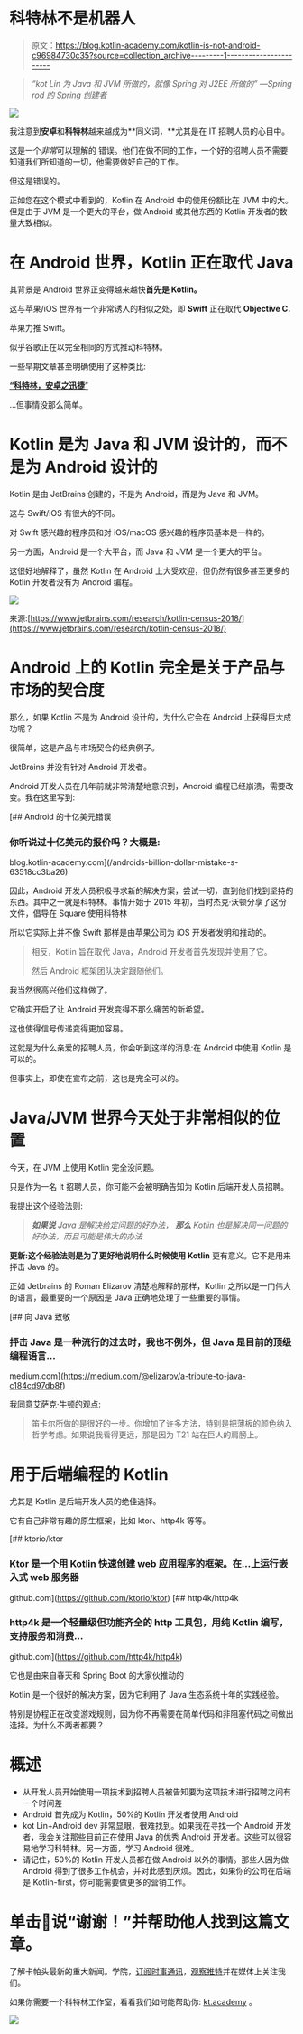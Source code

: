 # 科特林不是机器人

> 原文：<https://blog.kotlin-academy.com/kotlin-is-not-android-c96984730c35?source=collection_archive---------1----------------------->

> *“kot Lin 为 Java 和 JVM 所做的，就像 Spring 对 J2EE 所做的”
> —Spring rod 的 Spring 创建者*

![](img/596744d172feeed27441c37f37885745.png)

我注意到**安卓**和**科特林**越来越成为**同义词，**尤其是在 IT 招聘人员的心目中。

这是一个*非常*可以理解的 错误。他们在做不同的工作，一个好的招聘人员不需要知道我们所知道的一切，他需要做好自己的工作。

但这是错误的。

正如您在这个模式中看到的，Kotlin 在 Android 中的使用份额比在 JVM 中的大。但是由于 JVM 是一个更大的平台，做 Android 或其他东西的 Kotlin 开发者的数量大致相似。

# 在 Android 世界，Kotlin 正在取代 Java

其背景是 Android 世界正变得越来越快**首先是 Kotlin。**

这与苹果/iOS 世界有一个非常诱人的相似之处，即 **Swift** 正在取代 **Objective C.**

苹果力推 Swift。

似乎谷歌正在以完全相同的方式推动科特林。

一些早期文章甚至明确使用了这种类比:

[**“科特林，安卓之迅捷**”](https://blog.gouline.net/kotlin-the-swift-of-android-d664f8997e7f)

…但事情没那么简单。

# Kotlin 是为 Java 和 JVM 设计的，而不是为 Android 设计的

Kotlin 是由 JetBrains 创建的，不是为 Android，而是为 Java 和 JVM。

这与 Swift/iOS 有很大的不同。

对 Swift 感兴趣的程序员和对 iOS/macOS 感兴趣的程序员基本是一样的。

另一方面，Android 是一个大平台，而 Java 和 JVM 是一个更大的平台。

这很好地解释了，虽然 Kotlin 在 Android 上大受欢迎，但仍然有很多甚至更多的 Kotlin 开发者没有为 Android 编程。

![](img/681794c4663b67773f13997047b1624e.png)

来源:[https://www.jetbrains.com/research/kotlin-census-2018/](https://www.jetbrains.com/research/kotlin-census-2018/)

# Android 上的 Kotlin 完全是关于产品与市场的契合度

那么，如果 Kotlin 不是为 Android 设计的，为什么它会在 Android 上获得巨大成功呢？

很简单，这是产品与市场契合的经典例子。

JetBrains 并没有针对 Android 开发者。

Android 开发人员在几年前就非常清楚地意识到，Android 编程已经崩溃，需要改变。我在这里写到:

[](/androids-billion-dollar-mistake-s-63518cc3ba26) [## Android 的十亿美元错误

### 你听说过十亿美元的报价吗？大概是:

blog.kotlin-academy.com](/androids-billion-dollar-mistake-s-63518cc3ba26) 

因此，Android 开发人员积极寻求新的解决方案，尝试一切，直到他们找到坚持的东西。其中之一就是科特林。事情开始于 2015 年初，当时杰克·沃顿分享了这份文件，倡导在 Square 使用科特林

所以它实际上并不像 Swift 那样是由苹果公司为 iOS 开发者发明和推动的。

> 相反，Kotlin 旨在取代 Java，Android 开发者首先发现并使用了它。
> 
> 然后 Android 框架团队决定跟随他们。

我当然很高兴他们这样做了。

它确实开启了让 Android 开发变得不那么痛苦的新希望。

这也使得信号传递变得更加容易。

这就是为什么亲爱的招聘人员，你会听到这样的消息:在 Android 中使用 Kotlin 是可以的。

但事实上，即使在宣布之前，这也是完全可以的。

# Java/JVM 世界今天处于非常相似的位置

今天，在 JVM 上使用 Kotlin 完全没问题。

只是作为一名 It 招聘人员，你可能不会被明确告知为 Kotlin 后端开发人员招聘。

我提出这个经验法则:

> ***如果说*** *Java 是解决给定问题的好办法，* ***那么*** *Kotlin 也是解决同一问题的好办法，而且可能是伟大的办法*

**更新:**这个经验法则是为了**更好地说明什么时候使用 Kotlin** 更有意义。它不是用来抨击 Java 的。

正如 Jetbrains 的 Roman Elizarov 清楚地解释的那样，Kotlin 之所以是一门伟大的语言，最重要的一个原因是 Java 正确地处理了一些重要的事情。

[](https://medium.com/@elizarov/a-tribute-to-java-c184cd97db8f) [## 向 Java 致敬

### 抨击 Java 是一种流行的过去时，我也不例外，但 Java 是目前的顶级编程语言…

medium.com](https://medium.com/@elizarov/a-tribute-to-java-c184cd97db8f) 

我同意艾萨克·牛顿的观点:

> 笛卡尔所做的是很好的一步。你增加了许多方法，特别是把薄板的颜色纳入哲学考虑。如果说我看得更远，那是因为 T21 站在巨人的肩膀上。

# 用于后端编程的 Kotlin

尤其是 Kotlin 是后端开发人员的绝佳选择。

它有自己非常有趣的原生框架，比如 ktor、http4k 等等。

[](https://github.com/ktorio/ktor) [## ktorio/ktor

### Ktor 是一个用 Kotlin 快速创建 web 应用程序的框架。在…上运行嵌入式 web 服务器

github.com](https://github.com/ktorio/ktor) [](https://github.com/http4k/http4k) [## http4k/http4k

### http4k 是一个轻量级但功能齐全的 http 工具包，用纯 Kotlin 编写，支持服务和消费…

github.com](https://github.com/http4k/http4k) 

它也是由来自春天和 Spring Boot 的大家伙推动的

Kotlin 是一个很好的解决方案，因为它利用了 Java 生态系统十年的实践经验。

特别是协程正在改变游戏规则，因为你不再需要在简单代码和非阻塞代码之间做出选择。为什么不两者都要？

# 概述

*   从开发人员开始使用一项技术到招聘人员被告知要为这项技术进行招聘之间有一个时间差
*   Android 首先成为 Kotlin，50%的 Kotlin 开发者使用 Android
*   kot Lin+Android dev 非常显眼，很难找到。如果我在寻找一个 Android 开发者，我会关注那些目前正在使用 Java 的优秀 Android 开发者。这些可以很容易地学习科特林。另一方面，学习 Android 很难。
*   请记住，50%的 Kotlin 开发人员都在做 Android 以外的事情。那些人因为做 Android 得到了很多工作机会，并对此感到厌烦。因此，如果你的公司在后端是 Kotlin-first，你可能需要做更多的营销工作。

# 单击👏说“谢谢！”并帮助他人找到这篇文章。

了解卡帕头最新的重大新闻。学院，[订阅时事通讯](https://kotlin-academy.us17.list-manage.com/subscribe?u=5d3a48e1893758cb5be5c2919&id=d2ba84960a)，[观察推特](https://twitter.com/ktdotacademy)并在媒体上关注我们。

如果你需要一个科特林工作室，看看我们如何能帮助你: [kt.academy](https://www.kt.academy/) 。

[![](img/3146970f03e44cb07afe660b0d43e045.png)](https://kotlin-academy.us17.list-manage.com/subscribe?u=5d3a48e1893758cb5be5c2919&id=d2ba84960a)